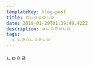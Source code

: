 ```yaml
---
templateKey: blog-post
title: ㅁㄴㅇㄹㅁㄴㅇ
date: 2019-01-29T01:39:49.422Z
description: ㅁㄴㅇㄹㅁㄴㅇ
tags:
  - ㄴㄹㅇㄴㅇㄹㄴㅇ
---
```

ㄴㅁㅇㄹ

